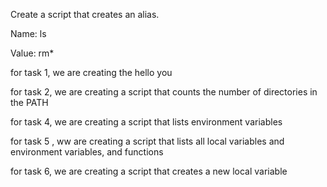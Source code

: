 Create a script that creates an alias.

Name: ls

Value: rm*


for task 1, we are creating the hello you

for task 2, we are creating a  script that counts the number of directories in the PATH


for task 4, we are creating a script that lists environment variables

for task 5 , ww are creating a script that lists all local variables and environment variables, and functions

for task 6, we are creating a script that creates a new local variable
